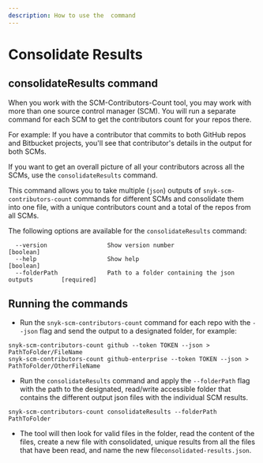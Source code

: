 ```yaml
---
description: How to use the  command
---
```


# Consolidate Results

## consolidateResults command

When you work with the SCM-Contributors-Count tool, you may work with more than one source control manager (SCM). You will run a separate command for each SCM to get the contributors count for your repos there.

For example: If you have a contributor that commits to both GitHub repos and Bitbucket projects, you'll see that contributor's details in the output for both SCMs.

If you want to get an overall picture of all your contributors across all the SCMs, use the `consolidateResults` command.

This command allows you to take multiple (`json`) outputs of `snyk-scm-contributors-count` commands for different SCMs and consolidate them into one file, with a unique contributors count and a total of the repos from all SCMs.

The following options are available for the `consolidateResults` command:

```
  --version                 Show version number                        [boolean]
  --help                    Show help                                  [boolean]
  --folderPath              Path to a folder containing the json outputs        [required]
```

## Running the commands

* Run the `snyk-scm-contributors-count` command for each repo with the `--json` flag and send the output to a designated folder, for example:

```
snyk-scm-contributors-count github --token TOKEN --json > PathToFolder/FileName
snyk-scm-contributors-count github-enterprise --token TOKEN --json > PathToFolder/OtherFileName
```

* Run the `consolidateResults` command and apply the `--folderPath` flag with the path to the designated, read/write accessible folder that contains the different output json files with the individual SCM results.

```
snyk-scm-contributors-count consolidateResults --folderPath PathToFolder
```

* The tool will then look for valid files in the folder, read the content of the files, create a new file with consolidated, unique results from all the files that have been read, and name the new file`consolidated-results.json`.
